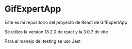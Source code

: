 # GifExpertApp

Este es mi repositorio del proyecto de React de GifExpertApp

Se utilizo la version 18.2.0 de react
y la 3.0.7 de vite

Para el manejo del testing se uso Jest